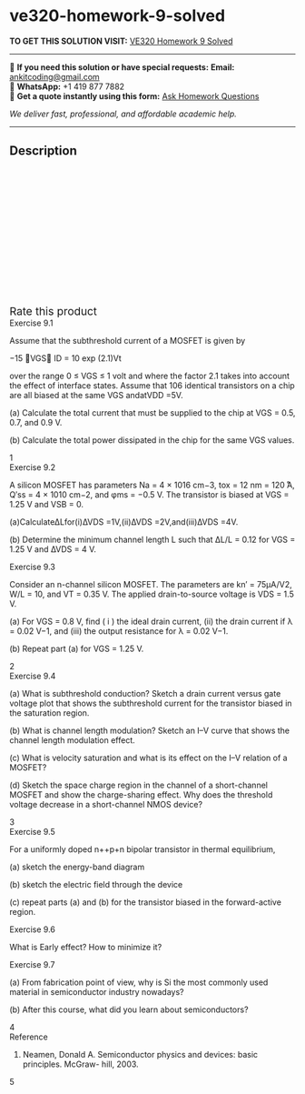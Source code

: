 # ve320-homework-9-solved
**TO GET THIS SOLUTION VISIT:** [VE320 Homework 9 Solved](https://www.ankitcodinghub.com/product/ve320-homework-9-solved/)


---

📩 **If you need this solution or have special requests:** **Email:** ankitcoding@gmail.com  
📱 **WhatsApp:** +1 419 877 7882  
📄 **Get a quote instantly using this form:** [Ask Homework Questions](https://www.ankitcodinghub.com/services/ask-homework-questions/)

*We deliver fast, professional, and affordable academic help.*

---

<h2>Description</h2>



<div class="kk-star-ratings kksr-auto kksr-align-center kksr-valign-top" data-payload="{&quot;align&quot;:&quot;center&quot;,&quot;id&quot;:&quot;99196&quot;,&quot;slug&quot;:&quot;default&quot;,&quot;valign&quot;:&quot;top&quot;,&quot;ignore&quot;:&quot;&quot;,&quot;reference&quot;:&quot;auto&quot;,&quot;class&quot;:&quot;&quot;,&quot;count&quot;:&quot;0&quot;,&quot;legendonly&quot;:&quot;&quot;,&quot;readonly&quot;:&quot;&quot;,&quot;score&quot;:&quot;0&quot;,&quot;starsonly&quot;:&quot;&quot;,&quot;best&quot;:&quot;5&quot;,&quot;gap&quot;:&quot;4&quot;,&quot;greet&quot;:&quot;Rate this product&quot;,&quot;legend&quot;:&quot;0\/5 - (0 votes)&quot;,&quot;size&quot;:&quot;24&quot;,&quot;title&quot;:&quot;VE320 Homework 9 Solved&quot;,&quot;width&quot;:&quot;0&quot;,&quot;_legend&quot;:&quot;{score}\/{best} - ({count} {votes})&quot;,&quot;font_factor&quot;:&quot;1.25&quot;}">

<div class="kksr-stars">

<div class="kksr-stars-inactive">
            <div class="kksr-star" data-star="1" style="padding-right: 4px">


<div class="kksr-icon" style="width: 24px; height: 24px;"></div>
        </div>
            <div class="kksr-star" data-star="2" style="padding-right: 4px">


<div class="kksr-icon" style="width: 24px; height: 24px;"></div>
        </div>
            <div class="kksr-star" data-star="3" style="padding-right: 4px">


<div class="kksr-icon" style="width: 24px; height: 24px;"></div>
        </div>
            <div class="kksr-star" data-star="4" style="padding-right: 4px">


<div class="kksr-icon" style="width: 24px; height: 24px;"></div>
        </div>
            <div class="kksr-star" data-star="5" style="padding-right: 4px">


<div class="kksr-icon" style="width: 24px; height: 24px;"></div>
        </div>
    </div>

<div class="kksr-stars-active" style="width: 0px;">
            <div class="kksr-star" style="padding-right: 4px">


<div class="kksr-icon" style="width: 24px; height: 24px;"></div>
        </div>
            <div class="kksr-star" style="padding-right: 4px">


<div class="kksr-icon" style="width: 24px; height: 24px;"></div>
        </div>
            <div class="kksr-star" style="padding-right: 4px">


<div class="kksr-icon" style="width: 24px; height: 24px;"></div>
        </div>
            <div class="kksr-star" style="padding-right: 4px">


<div class="kksr-icon" style="width: 24px; height: 24px;"></div>
        </div>
            <div class="kksr-star" style="padding-right: 4px">


<div class="kksr-icon" style="width: 24px; height: 24px;"></div>
        </div>
    </div>
</div>


<div class="kksr-legend" style="font-size: 19.2px;">
            <span class="kksr-muted">Rate this product</span>
    </div>
    </div>
<div class="page" title="Page 1">
<div class="layoutArea">
<div class="column">
Exercise 9.1

Assume that the subthreshold current of a MOSFET is given by

−15 􏰀VGS􏰁 ID = 10 exp (2.1)Vt

over the range 0 ≤ VGS ≤ 1 volt and where the factor 2.1 takes into account the effect of interface states. Assume that 106 identical transistors on a chip are all biased at the same VGS andatVDD =5V.

(a) Calculate the total current that must be supplied to the chip at VGS = 0.5, 0.7, and 0.9 V.

(b) Calculate the total power dissipated in the chip for the same VGS values.

</div>
</div>
<div class="layoutArea">
<div class="column">
1

</div>
</div>
</div>
<div class="page" title="Page 2">
<div class="layoutArea">
<div class="column">
Exercise 9.2

A silicon MOSFET has parameters Na = 4 × 1016 cm−3, tox = 12 nm = 120 ̊A, Q′ss = 4 × 1010 cm−2, and φms = −0.5 V. The transistor is biased at VGS = 1.25 V and VSB = 0.

(a)Calculate∆Lfor(i)∆VDS =1V,(ii)∆VDS =2V,and(iii)∆VDS =4V.

(b) Determine the minimum channel length L such that ∆L/L = 0.12 for VGS = 1.25 V and ∆VDS = 4 V.

</div>
</div>
<div class="layoutArea">
<div class="column">
Exercise 9.3

Consider an n-channel silicon MOSFET. The parameters are kn′ = 75μA/V2, W/L = 10, and VT = 0.35 V. The applied drain-to-source voltage is VDS = 1.5 V.

(a) For VGS = 0.8 V, find ( i ) the ideal drain current, (ii) the drain current if λ = 0.02 V−1, and (iii) the output resistance for λ = 0.02 V−1.

(b) Repeat part (a) for VGS = 1.25 V.

</div>
</div>
<div class="layoutArea">
<div class="column">
2

</div>
</div>
</div>
<div class="page" title="Page 3">
<div class="layoutArea">
<div class="column">
Exercise 9.4

(a) What is subthreshold conduction? Sketch a drain current versus gate voltage plot that shows the subthreshold current for the transistor biased in the saturation region.

(b) What is channel length modulation? Sketch an I–V curve that shows the channel length modulation effect.

(c) What is velocity saturation and what is its effect on the I–V relation of a MOSFET?

(d) Sketch the space charge region in the channel of a short-channel MOSFET and show the charge-sharing effect. Why does the threshold voltage decrease in a short-channel NMOS device?

</div>
</div>
<div class="layoutArea">
<div class="column">
3

</div>
</div>
</div>
<div class="page" title="Page 4">
<div class="layoutArea">
<div class="column">
Exercise 9.5

For a uniformly doped n++p+n bipolar transistor in thermal equilibrium,

(a) sketch the energy-band diagram

(b) sketch the electric field through the device

(c) repeat parts (a) and (b) for the transistor biased in the forward-active region.

</div>
</div>
<div class="layoutArea">
<div class="column">
Exercise 9.6

What is Early effect? How to minimize it?

Exercise 9.7

(a) From fabrication point of view, why is Si the most commonly used material in semiconductor industry nowadays?

(b) After this course, what did you learn about semiconductors?

</div>
</div>
<div class="layoutArea">
<div class="column">
4

</div>
</div>
</div>
<div class="page" title="Page 5">
<div class="layoutArea">
<div class="column">
Reference

1. Neamen, Donald A. Semiconductor physics and devices: basic principles. McGraw- hill, 2003.

</div>
</div>
<div class="layoutArea">
<div class="column">
5

</div>
</div>
</div>
